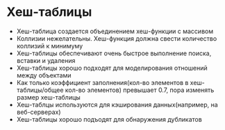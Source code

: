 # Хеш-таблицы

* Хеш-таблица создается объединением хеш-функции с массивом
* Коллизии нежелательны. Хеш-функция должна свести количество коллизий к минимуму
* Хеш-таблицы обеспечивают очень быстрое выполнение поиска, вставки и удаления
* Хеш-таблицы хорошо подходят для моделирования отношений между объектами
* Как только коэффициент заполнения(кол-во элементов в хеш-таблицы/общее кол-во элементов) превышает 0.7, пора изменять размер хеш-таблицы
* Хеш-таблцы используются для кэширования данных(например, на веб-серверах)
* Хеш-таблицы хорошо подъодят для обнаружения дубликатов

